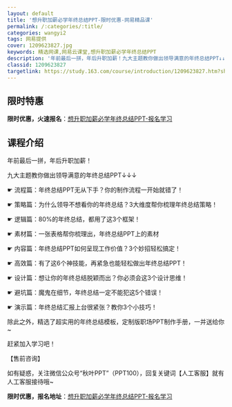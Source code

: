 ```yaml
---
layout: default
title: '想升职加薪必学年终总结PPT-限时优惠-网易精品课'
permalink: /:categories/:title/
categories: wangyi2
tags: 网易提供
cover: 1209623827.jpg
keywords: 精选网课,网易云课堂,想升职加薪必学年终总结PPT
description: '年前最后一拼，年后升职加薪！九大主题教你做出领导满意的年终总结PPT↓↓↓☛流程篇：年终总结PPT无从下手？你的制作流程'
classid: 1209623827
targetlink: https://study.163.com/course/introduction/1209623827.htm?share=1&shareId=1025206652&utm_campaign=share&utm_medium=iphoneShare&utm_source=&utm_u=1025206652
---
```


## 限时特惠

**限时优惠，火速报名**：[想升职加薪必学年终总结PPT-报名学习](https://study.163.com/course/introduction/1209623827.htm?share=1&shareId=1025206652&utm_campaign=share&utm_medium=iphoneShare&utm_source=&utm_u=1025206652)

## 课程介绍

年前最后一拼，年后升职加薪！



九大主题教你做出领导满意的年终总结PPT↓↓↓

☛ 流程篇：年终总结PPT无从下手？你的制作流程一开始就错了！

☛ 策略篇：为什么领导不想看你的年终总结？3大维度帮你梳理年终总结策略！

☛ 逻辑篇：80%的年终总结，都用了这3个框架！

☛ 素材篇：一张表格帮你梳理出，年终总结PPT上的素材

☛ 内容篇：年终总结PPT如何呈现工作价值？3个妙招轻松搞定！

☛ 高效篇：有了这6个神技能，再紧急也能轻松做出年终总结PPT！

☛ 设计篇：想让你的年终总结脱颖而出？你必须会这3个设计思维！

☛ 避坑篇：魔鬼在细节，年终总结一定不能犯这5个错误！

☛ 演示篇：年终总结汇报上台很紧张？教你3个小技巧！



除此之外，精选了超实用的年终总结模板，定制版职场PPT制作手册，一并送给你~

赶紧加入学习吧！



【售前咨询】

如有疑惑，关注微信公众号“秋叶PPT”（PPT100），回复关键词【人工客服】就有人工客服接待哦~

**限时优惠，报名地址**：[想升职加薪必学年终总结PPT-报名学习](https://study.163.com/course/introduction/1209623827.htm?share=1&shareId=1025206652&utm_campaign=share&utm_medium=iphoneShare&utm_source=&utm_u=1025206652)

